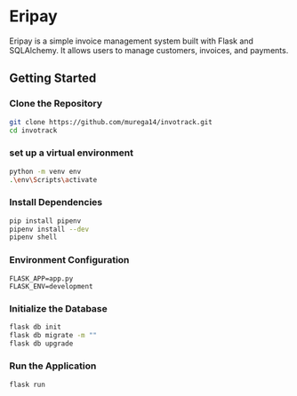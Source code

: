 # Eripay

Eripay is a simple invoice management system built with Flask and SQLAlchemy. It allows users to manage customers, invoices, and payments.

## Getting Started

### Clone the Repository

```bash
git clone https://github.com/murega14/invotrack.git
cd invotrack 
```

### set up a virtual environment

```bash
python -m venv env
.\env\Scripts\activate
```

### Install Dependencies

```bash
pip install pipenv
pipenv install --dev
pipenv shell
```

### Environment Configuration

```env
FLASK_APP=app.py
FLASK_ENV=development
```

### Initialize the Database

```bash
flask db init
flask db migrate -m ""
flask db upgrade
```

### Run the Application

```bash
flask run
```
